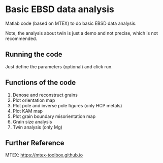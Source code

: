 # Basic EBSD data analysis

Matlab code (based on MTEX) to do basic EBSD data analysis.

Note, the analysis about twin is just a demo and not precise, which is not recommended.


Running the code
-----------------------------------------------------------------------------------------
Just define the parameters (optional) and click run.


Functions of the code
-----------------------------------------------------------------------------------------
1. Denose and reconstruct grains
2. Plot orientation map
3. Plot pole and inverse pole figures (only HCP metals)
4. Plot KAM map
5. Plot grain boundary misorientation map
6. Grain size analysis
7. Twin analysis (only Mg)


Further Reference
-----------------------------------------------------------------------------------------
MTEX: https://mtex-toolbox.github.io
